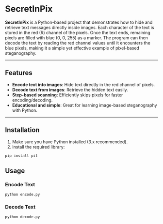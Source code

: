 # SecretInPix

**SecretInPix** is a Python-based project that demonstrates how to hide and retrieve text messages directly inside images.
Each character of the text is stored in the red (R) channel of the pixels. Once the text ends, remaining pixels are filled with blue (0, 0, 255) as a marker.
The program can then decode the text by reading the red channel values until it encounters the blue pixels, making it a simple yet effective example of pixel-based steganography.

---

## Features

- **Encode text into images**: Hide text directly in the red channel of pixels.
- **Decode text from images**: Retrieve the hidden text easily.
- **Step-based scanning**: Efficiently skips pixels for faster encoding/decoding.
- **Educational and simple**: Great for learning image-based steganography with Python.

---

## Installation

1. Make sure you have Python installed (3.x recommended).
2. Install the required library:
```bash
pip install pil
```
## Usage

### Encode Text
```bash
python encode.py
```
### Decode Text
```bash
python decode.py
```

